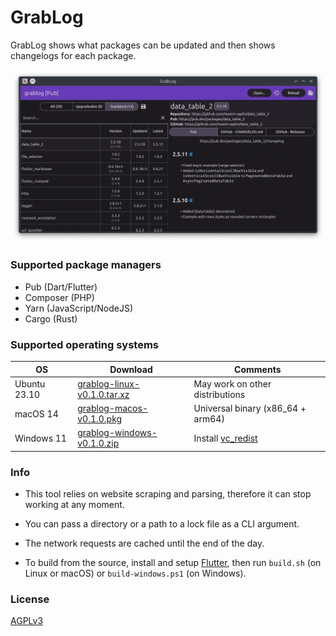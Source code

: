 # GrabLog

GrabLog shows what packages can be updated and then shows changelogs for each package.

<img src="screenshot.png?raw=true" alt="GrabLog main screen" title="GrabLog main screen" />


### Supported package managers

* Pub (Dart/Flutter)
* Composer (PHP)
* Yarn (JavaScript/NodeJS)
* Cargo (Rust)


### Supported operating systems

| OS           | Download                                                                                                                      | Comments                                                            |
|--------------|-------------------------------------------------------------------------------------------------------------------------------|---------------------------------------------------------------------|
| Ubuntu 23.10 | [grablog-linux-v0.1.0.tar.xz](https://github.com/alkatrazstudio/grablog/releases/download/v0.1.0/grablog-linux-v0.1.0.tar.xz) | May work on other distributions                                     |
| macOS 14     | [grablog-macos-v0.1.0.pkg](https://github.com/alkatrazstudio/grablog/releases/download/v0.1.0/grablog-macos-v0.1.0.pkg)       | Universal binary (x86_64 + arm64)                                   |
| Windows 11   | [grablog-windows-v0.1.0.zip](https://github.com/alkatrazstudio/grablog/releases/download/v0.1.0/grablog-windows-v0.1.0.zip)   | Install [vc_redist](https://aka.ms/vs/17/release/vc_redist.x64.exe) |


### Info

* This tool relies on website scraping and parsing, therefore it can stop working at any moment.

* You can pass a directory or a path to a lock file as a CLI argument.

* The network requests are cached until the end of the day.

* To build from the source, install and setup [Flutter](https://flutter.dev),
  then run `build.sh` (on Linux or macOS) or `build-windows.ps1` (on Windows).


### License

[AGPLv3](LICENSE.md)
